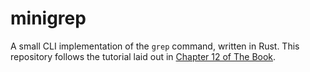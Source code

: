 # minigrep

A small CLI implementation of the `grep` command, written in Rust. This repository follows the tutorial laid out in [Chapter 12 of The Book](https://doc.rust-lang.org/book/ch12-00-an-io-project.html).
